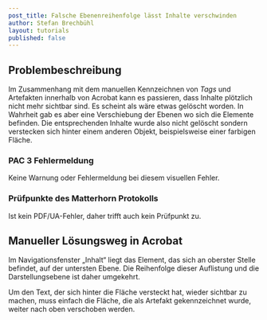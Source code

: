 ```yaml
---
post_title: Falsche Ebenenreihenfolge lässt Inhalte verschwinden
author: Stefan Brechbühl
layout: tutorials
published: false
---
```

## Problembeschreibung

Im Zusammenhang mit dem manuellen Kennzeichnen von *Tags* und Artefakten innerhalb von Acrobat kann es passieren, dass Inhalte plötzlich nicht mehr sichtbar sind. Es scheint als wäre etwas gelöscht worden. In Wahrheit gab es aber eine Verschiebung der Ebenen wo sich die Elemente befinden. Die entsprechenden Inhalte wurde also nicht gelöscht sondern verstecken sich hinter einem anderen Objekt, beispielsweise einer farbigen Fläche.

### PAC 3 Fehlermeldung

Keine Warnung oder Fehlermeldung bei diesem visuellen Fehler.

### Prüfpunkte des Matterhorn Protokolls

Ist kein PDF/UA-Fehler, daher trifft auch kein Prüfpunkt zu.

## Manueller Lösungsweg in Acrobat

Im Navigationsfenster „Inhalt“ liegt das Element, das sich an oberster Stelle befindet, auf der untersten Ebene. Die Reihenfolge dieser Auflistung und die Darstellungsebene ist daher umgekehrt.

Um den Text, der sich hinter die Fläche versteckt hat, wieder sichtbar zu machen, muss einfach die Fläche, die als Artefakt gekennzeichnet wurde, weiter nach oben verschoben werden.